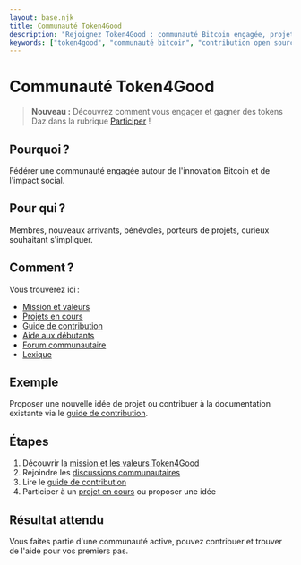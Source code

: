 ```yaml
---
layout: base.njk
title: Communauté Token4Good
description: "Rejoignez Token4Good : communauté Bitcoin engagée, projets open-source, contributions rémunérées en tokens, impact social blockchain."
keywords: ["token4good", "communauté bitcoin", "contribution open source", "tokens daz", "impact social crypto"]
---
```


# Communauté Token4Good

> **Nouveau :** Découvrez comment vous engager et gagner des tokens Daz dans la rubrique [Participer](/token4good/participer/) !

## Pourquoi ?
Fédérer une communauté engagée autour de l'innovation Bitcoin et de l'impact social.

## Pour qui ?
Membres, nouveaux arrivants, bénévoles, porteurs de projets, curieux souhaitant s'impliquer.

## Comment ?
Vous trouverez ici :
- [Mission et valeurs](../token4good/mission/)
- [Projets en cours](../token4good/projets/)
- [Guide de contribution](../token4good/contribuer/)
- [Aide aux débutants](../token4good/aide-debutants/)
- [Forum communautaire](https://github.com/Token4Good/daznode-docs/discussions)
- [Lexique](../glossary/)

## Exemple
Proposer une nouvelle idée de projet ou contribuer à la documentation existante via le [guide de contribution](../token4good/contribuer/).

## Étapes
1. Découvrir la [mission et les valeurs Token4Good](../token4good/mission/)
2. Rejoindre les [discussions communautaires](https://github.com/Token4Good/daznode-docs/discussions)
3. Lire le [guide de contribution](../token4good/contribuer/)
4. Participer à un [projet en cours](../token4good/projets/) ou proposer une idée

## Résultat attendu
Vous faites partie d'une communauté active, pouvez contribuer et trouver de l'aide pour vos premiers pas. 